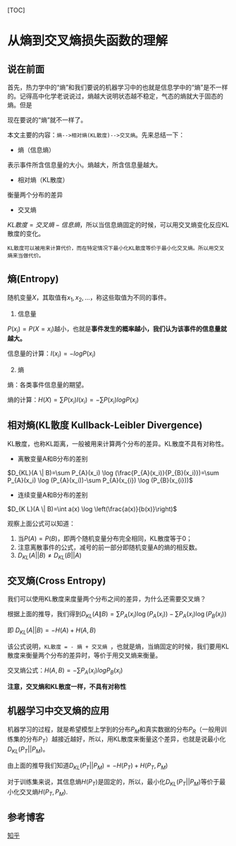 [TOC]

# 从熵到交叉熵损失函数的理解

## 说在前面

首先，热力学中的“熵”和我们要说的机器学习中的也就是信息学中的“熵”是不一样的。记得高中化学老说说过，熵越大说明状态越不稳定，气态的熵就大于固态的熵。但是

现在要说的“熵”就不一样了。

本文主要的内容：`熵-->相对熵(KL散度)-->交叉熵`。先来总结一下：

* 熵（信息熵）

表示事件所含信息量的大小。熵越大，所含信息量越大。

* 相对熵（KL散度）

衡量两个分布的差异

* 交叉熵

$KL散度 = 交叉熵 - 信息熵$，所以当信息熵固定的时候，可以用交叉熵变化反应KL散度的变化。

`KL散度可以被用来计算代价，而在特定情况下最小化KL散度等价于最小化交叉熵。所以用交叉熵来当做代价。`

## 熵(Entropy)

随机变量$X$，其取值有${x_1, x_2, ...}$，称这些取值为不同的事件。

1. 信息量

$P(x_i) = P(X=x_i)$越小，也就是**事件发生的概率越小，我们认为该事件的信息量就越大。**

信息量的计算：$I(x_i) = -logP(x_i)$

2. 熵

熵：各类事件信息量的期望。

熵的计算：$H(X) = \sum P(x_i)I(x_i) = -\sum P(x_i)logP(x_i)$

## 相对熵(KL散度 Kullback-Leibler Divergence)

KL散度，也称KL距离，一般被用来计算两个分布的差异。KL散度不具有对称性。

* 离散变量A和B分布的差别

$D_{KL}(A \| B)=\sum P_{A}(x_i) \log (\frac{P_{A}(x_i)}{P_{B}(x_i)})=\sum P_{A}(x_i) \log (P_{A}(x_i))-\sum P_{A}(x_{i}) \log (P_{B}(x_{i}))$

* 连续变量A和B分布的差别

$D_{K L}(A \| B)=\int a(x) \log \left(\frac{a(x)}{b(x)}\right)$

观察上面公式可以知道：

1. 当$P(A) = P(B)$，即两个随机变量分布完全相同，KL散度等于0；
2. 注意离散事件的公式，减号的前一部分即随机变量A的熵的相反数。
3. $D_{KL}(A||B) \ne D_{KL}(B||A)$

## 交叉熵(Cross Entropy)

我们可以使用KL散度来度量两个分布之间的差异，为什么还需要交叉熵？

根据上面的推导，我们得到$D_{KL}(A \| B) = \sum P_{A}(x_i) \log (P_{A}(x_i))-\sum P_{A}(x_{i}) \log (P_{B}(x_{i}))$

即 $D_{KL}(A||B) = -H(A) + H(A, B)$

该公式说明，`KL散度 = - 熵 + 交叉熵 `，也就是熵，当熵固定的时候，我们要用KL散度来衡量两个分布的差异时，等价于用交叉熵来衡量。

交叉熵公式：$H(A, B) = -\sum P_A(x_i)logP_B(x_i)$

**注意，交叉熵和KL散度一样，不具有对称性**

## 机器学习中交叉熵的应用

机器学习的过程，就是希望模型上学到的分布$P_M$和真实数据的分布$P_R$（一般用训练集的分布$P_T$）越接近越好，所以，用KL散度来衡量这个差异，也就是说最小化$D_{KL}(P_T||P_M)$。

由上面的推导我们知道$D_{KL}(P_T||P_M) = -H(P_T) + H(P_T, P_M)$

对于训练集来说，其信息熵$H(P_T)$是固定的，所以，最小化$D_{KL}(P_T||P_M)$等价于最小化交叉熵$H(P_T, P_M)$.

## 参考博客

[知乎](https://www.zhihu.com/question/65288314/answer/244557337)